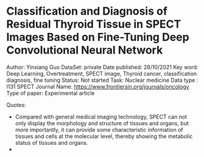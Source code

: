 # Classification and Diagnosis of Residual Thyroid Tissue in SPECT Images Based on Fine-Tuning Deep Convolutional Neural Network

Author: Yinxiang Guo
DataSet: private
Date published: 28/10/2021
Key word: Deep Learning, Overtreatment, SPECT image, Thyroid cancer, classification diagnosis, fine tuning
Status: Not started
Task: Nuclear medicine
Data type : I131 SPECT
Journal Name: https://www.frontiersin.org/journals/oncology
Type of paper: Experimental article

Quotes:

- Compared with general medical imaging technology, SPECT can not only display the morphology and structure of tissues and organs, but more importantly, it can provide some characteristic information of tissues and cells at the molecular level, thereby showing the metabolic status of tissues and organs.
-